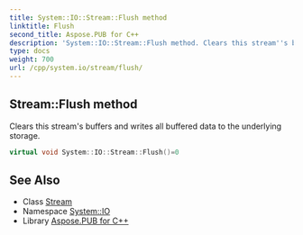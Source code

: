 ```yaml
---
title: System::IO::Stream::Flush method
linktitle: Flush
second_title: Aspose.PUB for C++
description: 'System::IO::Stream::Flush method. Clears this stream''s buffers and writes all buffered data to the underlying storage in C++.'
type: docs
weight: 700
url: /cpp/system.io/stream/flush/
---
```

## Stream::Flush method


Clears this stream's buffers and writes all buffered data to the underlying storage.

```cpp
virtual void System::IO::Stream::Flush()=0
```

## See Also

* Class [Stream](../)
* Namespace [System::IO](../../)
* Library [Aspose.PUB for C++](../../../)
